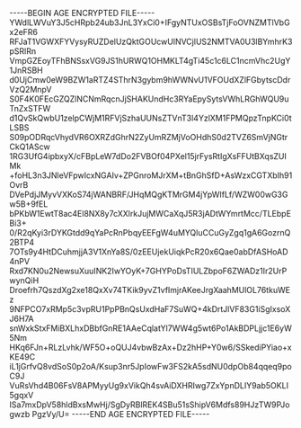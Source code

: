 -----BEGIN AGE ENCRYPTED FILE-----
YWdlLWVuY3J5cHRpb24ub3JnL3YxCi0+IFgyNTUxOSBsTjFoOVNZMTlVbGx2eFR6
RFJaT1VGWXFYVysyRUZDelUzQktGOUcwUlNVCjlUS2NMTVA0U3lBYmhrK3pSRlRn
VmpGZEoyTFhBNSsxVG9JS1hURWQ1OHMKLT4gTi45c1c6LC1ncmVhc2UgY1JnRSBH
d0UjCmw0eW9BZW1aRTZ4SThrN3gybm9hWWNvU1VFOUdXZlFGbytscDdrVzQ2MnpV
S0F4K0FEcGZQZlNCNmRqcnJjSHAKUndHc3RYaEpySytsVWhLRGhWQU9uTnZxSTFW
d1QvSkQwbU1zelpCWjM1RFVjSzhaUUNsZTVnT3l4YzlXM1FPMQpzTnpKCi0tLSBS
S09pODRqcVhydVR6OXRZdGhrN2ZyUmRZMjVoOHdhS0d2TVZ6SmVjNGtrCkQ1AScw
1RG3UfG4ipbxyX/cFBpLeW7dDo2FVBOf04PXel15jrFysRtIgXsFFUtBXqsZUIMk
+foHL3n3JNleVFpwIcxNGAIv+ZPGnroMJrXM+tBnGhSfD+AsWzxCGTXbIh91OvrB
DVePdjJMyvVXKoS74jWANBRF/JHqMQgKTMrGM4jYpWIfLf/WZW00wG3Gw5B+9fEL
bPKbW1EwtT8ac4El8NX8y7cXXlrkJujMWCaXqJ5R3jADtWYmrtMcc/TLEbpEBi3+
0/R2qKyi3rDYKGtdd9qYaPcRnPbqyEEFgW4uMYQluCCuGyZgq1gA6GozrnQ2BTP4
7OTs9y4HtDCuhmjjA3V1XnYa8S/0zEEUjekUiqkPcR20x6Qae0abDfASHoAD4nPV
Rxd7KN0u2NewsuXuuINK2IwYOyK+7GHYPoDsTIULZbpoF6ZWADz1Ir2UrPwynQiH
Droefrh7QszdXg2xe18QxXv74TKik9yvZ1vfImjrAKeeJrgXaahMUlOL76tkuWEz
9NFPCO7xRMp5c3vpRU1PpPBnQsUxdHaF7SuWQ+4kDrtJlVF83G1iSgIxsoXJ6H7A
snWxkStxFMiBXLhxDBbfGnRE1AAeCqlatYl7WW4g5wt6Po1AkBDPLjjc1E6yW5Nm
HKq6FJn+RLzLvhk/WF5O+oQUJ4vbwBzAx+Dz2hHP+Y0w6/SSkediPYiao+xKE49C
iL1jGrfvQ8vdSoS0p2oA/Ksup3nr5JpIowFw3FS2kA5sdNU0dpOb84qqeq9poC9J
VuRsVhd4B06FsV8APMyyUg9xVikQh4svAiDXHRIwg7ZxYpnDLIY9ab5OKLI5gqxV
ISa7mxDpV58hldBxsMwHj/SgDyRBlREK4SBu51sShipV6Mdfs89HJzTW9PJogwzb
PgzVy/U=
-----END AGE ENCRYPTED FILE-----
